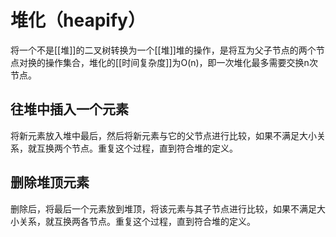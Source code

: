 # 堆化（heapify）

将一个不是[[堆]]的二叉树转换为一个[[堆]]堆的操作，是将互为父子节点的两个节点对换的操作集合，堆化的[[时间复杂度]]为O(n)，即一次堆化最多需要交换n次节点。

## 往堆中插入一个元素

将新元素放入堆中最后，然后将新元素与它的父节点进行比较，如果不满足大小关系，就互换两个节点。重复这个过程，直到符合堆的定义。

## 删除堆顶元素

删除后，将最后一个元素放到堆顶，将该元素与其子节点进行比较，如果不满足大小关系，就互换两各节点。重复这个过程，直到符合堆的定义。